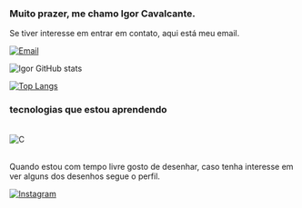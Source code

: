 ### Muito prazer, me chamo Igor Cavalcante.
Se tiver interesse em entrar em contato, aqui está meu email.

[![Email](https://img.shields.io/badge/Gmail-D14836?style=for-the-badge&logo=gmail&logoColor=white)](https://igorcavalcanterocha2016@gmail.com)

![Igor GitHub stats](https://github-readme-stats.vercel.app/api?username=Igor-C-Rocha&show_icons=true&theme=onedark)

[![Top Langs](https://github-readme-stats.vercel.app/api/top-langs/?username=Igor-C-Rocha&layout=donut)](https://github.com/anuraghazra/github-readme-stats)

### tecnologias que estou aprendendo

<div style="display: inline_block"><br/>
<img align="center" alt="C" src="https://img.shields.io/badge/C-00599C?style=for-the-badge&logo=c&logoColor=white" />
</div><br/>

Quando estou com tempo livre gosto de desenhar, caso tenha interesse em ver alguns dos desenhos segue o perfil.

[![Instagram](https://img.shields.io/badge/Instagram-E4405F?style=for-the-badge&logo=instagram&logoColor=white)](https://www.instagram.com/_lgor._?igsh=eDJnbm9kNDlteXo1)
